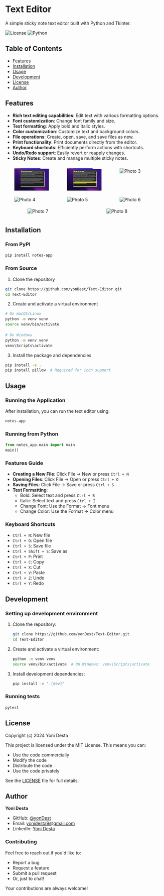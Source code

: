 # Text Editor

A simple sticky note text editor built with Python and Tkinter.

![License](https://img.shields.io/badge/license-MIT-blue.svg)
![Python](https://img.shields.io/badge/python-3.6%2B-blue)

## Table of Contents
- [Features](#features)
- [Installation](#installation)
- [Usage](#usage)
- [Development](#development)
- [License](#license)
- [Author](#author)

## Features

- **Rich text editing capabilities**: Edit text with various formatting options.
- **Font customization**: Change font family and size.
- **Text formatting**: Apply bold and italic styles.
- **Color customization**: Customize text and background colors.
- **File operations**: Create, open, save, and save files as new.
- **Print functionality**: Print documents directly from the editor.
- **Keyboard shortcuts**: Efficiently perform actions with shortcuts.
- **Undo/Redo support**: Easily revert or reapply changes.
- **Sticky Notes**: Create and manage multiple sticky notes.
<div style="display: flex; flex-wrap: wrap; justify-content: space-around;">
  <img src="src/notes_app/resources/Screen Shot 2024-07-19 at 10.19.20 PM.png" alt="Photo 1" style="width: 22%; margin: 10px;">
  <img src="src/notes_app/resources/Screen Shot 2024-07-19 at 10.19.49 PM.png" alt="Photo 2" style="width: 22%; margin: 10px;">
  <img src="src/resources/Screen Shot 2024-07-19 at 10.20.06 PM" alt="Photo 3" style="width: 22%; margin: 10px;">
  <img src="src/resources/Screen Shot 2024-07-19 at 10.20.41 PM" alt="Photo 4" style="width: 22%; margin: 10px;">
  <img src="src/resources/Screen Shot 2024-07-19 at 10.20.44 PM" alt="Photo 5" style="width: 22%; margin: 10px;">
  <img src="src/resources/Screen Shot 2024-07-19 at 10.21.11 PM" alt="Photo 6" style="width: 22%; margin: 10px;">
  <img src="src/resources/Screen Shot 2024-07-19 at 10.21.33 PM" alt="Photo 7" style="width: 22%; margin: 10px;">
  <img src="src/resources/Screen Shot 2024-07-19 at 10.21.42 PM" alt="Photo 8" style="width: 22%; margin: 10px;">
</div>



## Installation

### From PyPI
```bash
pip install notes-app
```
### From Source
1. Clone the repository
```bash
git clone https://github.com/yonDest/Text-Editor.git
cd Text-Editor
```

2. Create and activate a virtual environment
```bash
# On macOS/Linux
python -m venv venv
source venv/bin/activate

# On Windows
python -m venv venv
venv\Scripts\activate
```

3. Install the package and dependencies
```bash
pip install -e .
pip install pillow  # Required for icon support
```

## Usage

### Running the Application

After installation, you can run the text editor using:

```bash
notes-app
```

### Running from Python

```python
from notes_app.main import main
main()
```

### Features Guide

- **Creating a New File**: Click File → New or press `Ctrl + N`
- **Opening Files**: Click File → Open or press `Ctrl + O`
- **Saving Files**: Click File → Save or press `Ctrl + S`
- **Text Formatting**:
  - Bold: Select text and press `Ctrl + B`
  - Italic: Select text and press `Ctrl + I`
  - Change Font: Use the Format → Font menu
  - Change Color: Use the Format → Color menu

### Keyboard Shortcuts
- `Ctrl + N`: New file
- `Ctrl + O`: Open file
- `Ctrl + S`: Save file
- `Ctrl + Shift + S`: Save as
- `Ctrl + P`: Print
- `Ctrl + C`: Copy
- `Ctrl + X`: Cut
- `Ctrl + V`: Paste
- `Ctrl + Z`: Undo
- `Ctrl + Y`: Redo

## Development

### Setting up development environment

1. Clone the repository:
    ```bash
    git clone https://github.com/yonDest/Text-Editor.git
    cd Text-Editor
    ```

2. Create and activate a virtual environment:
    ```bash
    python -m venv venv
    source venv/bin/activate  # On Windows: venv\Scripts\activate
    ```

3. Install development dependencies:
    ```bash
    pip install -e ".[dev]"
    ```

### Running tests
```bash
pytest
```

## License

Copyright (c) 2024 Yoni Desta

This project is licensed under the MIT License. This means you can:
- Use the code commercially
- Modify the code
- Distribute the code
- Use the code privately

See the [LICENSE](LICENSE) file for full details.

## Author

**Yoni Desta**
- GitHub: [@yonDest](https://github.com/yonDest)
- Email: yonidesta9@gmail.com
- LinkedIn: [Yoni Desta](https://linkedin.com/in/yonidesta/)

### Contributing
Feel free to reach out if you'd like to:
- Report a bug
- Request a feature
- Submit a pull request
- Or, just to chat!

Your contributions are always welcome!

